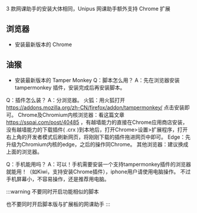 3 款网课助手的安装大体相同，Unipus 网课助手额外支持 Chrome 扩展


## 浏览器
-   安装最新版本的 Chrome

## 油猴
-   安装最新版本的 Tamper Monkey
Q：脚本怎么用？
A：先在浏览器安装 tampermonkey 插件，安装完成后再安装脚本。

Q：插件怎么装？
A：分浏览器。
火狐：用火狐打开 https://addons.mozilla.org/zh-CN/firefox/addon/tampermonkey/ 点击安装即可。
Chrome及Chromium内核浏览器：看这篇文章 https://sspai.com/post/40485 ，有越墙能力的直接在Chrome应用商店安装，没有越墙能力的下载插件( .crx )到本地后，打开Chrome>设置>扩展程序，打开右上角的开发者模式后刷新网页，将刚刚下载的插件拖进网页中即可。
Edge：先升级为Chromium内核的edge，之后的操作同Chrome。
其他浏览器：建议换成上面的浏览器。


Q：手机能用吗？
A：可以！手机需要安装一个支持tampermonkey插件的浏览器就能用！（如Kiwi，支持安装Chrome插件），iphone用户请使用电脑操作。
不过手机屏幕小，不容易操作，还是推荐用电脑。



:::warning
不要同时开启功能相似的脚本

也不要同时开启脚本版与扩展板的网课助手
:::